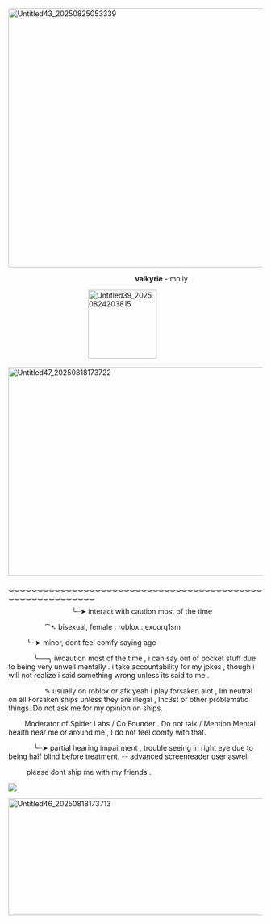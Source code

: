 <img width="1200" height="514" alt="Untitled43_20250825053339" src="https://github.com/user-attachments/assets/8fb3a81b-d9a0-471b-bdce-c58babd37ee1" />


 &emsp; &emsp; &emsp; &emsp; &emsp; &emsp; &emsp; &emsp; &emsp; &emsp; &emsp; &emsp; &emsp; &emsp; **valkyrie** - molly

  &emsp; &emsp; &emsp; &emsp; &emsp; &emsp; &emsp; &emsp; &emsp;<img width="136" height="136" alt="Untitled39_20250824203815" src="https://github.com/user-attachments/assets/a75fc5fe-67c9-45db-adf2-3000295cbf03" />



<img width="1200" height="414" alt="Untitled47_20250818173722" src="https://github.com/user-attachments/assets/479822c7-f3cc-4533-af6a-d7995715a03d" />

  ‿‿‿‿‿‿‿‿‿‿‿‿‿‿‿‿‿‿‿‿‿‿‿‿‿‿‿‿‿‿‿‿‿‿‿‿‿‿‿‿‿‿‿‿‿‿‿‿‿‿‿‿‿‿‿‿‿‿‿


  &emsp; &emsp; &emsp; &emsp; &emsp; &emsp; &emsp; ╰┈➤ interact with caution most of the time

   &emsp; &emsp; &emsp; &emsp; ⁀➷ bisexual, female . roblox : excorq1sm

 &emsp;  &emsp; ╰┈➤ minor, dont feel comfy saying age
 
  &emsp; &emsp; &emsp;╰──╮ iwcaution most of the time , i can say out of pocket stuff due to being very unwell mentally . i take accountability for my jokes , though i will not realize i said something wrong unless its said to me . 

   &emsp; &emsp; &emsp; &emsp; ✎ usually on roblox or afk yeah i play forsaken alot , Im neutral on all Forsaken ships unless they are illegal , Inc3st or other problematic things. Do not ask me for my opinion on ships.

&emsp;&emsp; Moderator of Spider Labs / Co Founder . Do not talk / Mention Mental health near me or around me , I do not feel comfy with that.

&emsp; &emsp; &emsp;╰┈➤ partial hearing impairment , trouble seeing in right eye due to being half blind before treatment. -- advanced screenreader user aswell

&emsp; &emsp; please dont ship me with my friends .

![](https://komarev.com/ghpvc/?username=ELLERN4TE&color=000000&label=VOICES&style=for-the-badge)

<img width="1200" height="232" alt="Untitled46_20250818173713" src="https://github.com/user-attachments/assets/34b0c949-cd7b-4502-b630-bc40cb4967eb" />

